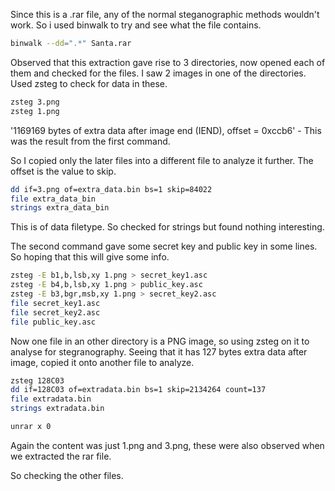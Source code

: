 Since this is a .rar file, any of the normal steganographic methods wouldn't work. So i used binwalk to try and see what the file contains.
```bash
binwalk --dd=".*" Santa.rar
```

Observed that this extraction gave rise to 3 directories, now opened each of them and checked for the files. I saw 2 images in one of the directories.
Used zsteg to check for data in these.
```bash
zsteg 3.png
zsteg 1.png
```
'1169169 bytes of extra data after image end (IEND), offset = 0xccb6' - This was the result from the first command.

So I copied only the later files into a different file to analyze it further. The offset is the value to skip.

```bash
dd if=3.png of=extra_data.bin bs=1 skip=84022
file extra_data_bin
strings extra_data_bin
```
This is of data filetype. So checked for strings but found nothing interesting.

The second command gave some secret key and public key in some lines. So hoping that this will give some info.

```bash
zsteg -E b1,b,lsb,xy 1.png > secret_key1.asc
zsteg -E b4,b,lsb,xy 1.png > public_key.asc 
zsteg -E b3,bgr,msb,xy 1.png > secret_key2.asc
file secret_key1.asc
file secret_key2.asc
file public_key.asc
```
Now one file in an other directory is a PNG image, so using zsteg on it to analyse for stegranography. Seeing that it has 127 bytes extra data after image, copied it onto another file to analyze.

```bash
zsteg 128C03
dd if=128C03 of=extradata.bin bs=1 skip=2134264 count=137
file extradata.bin
strings extradata.bin
```

```bash
unrar x 0
```
Again the content was just 1.png and 3.png, these were also observed when we extracted the rar file.

So checking the other files.


